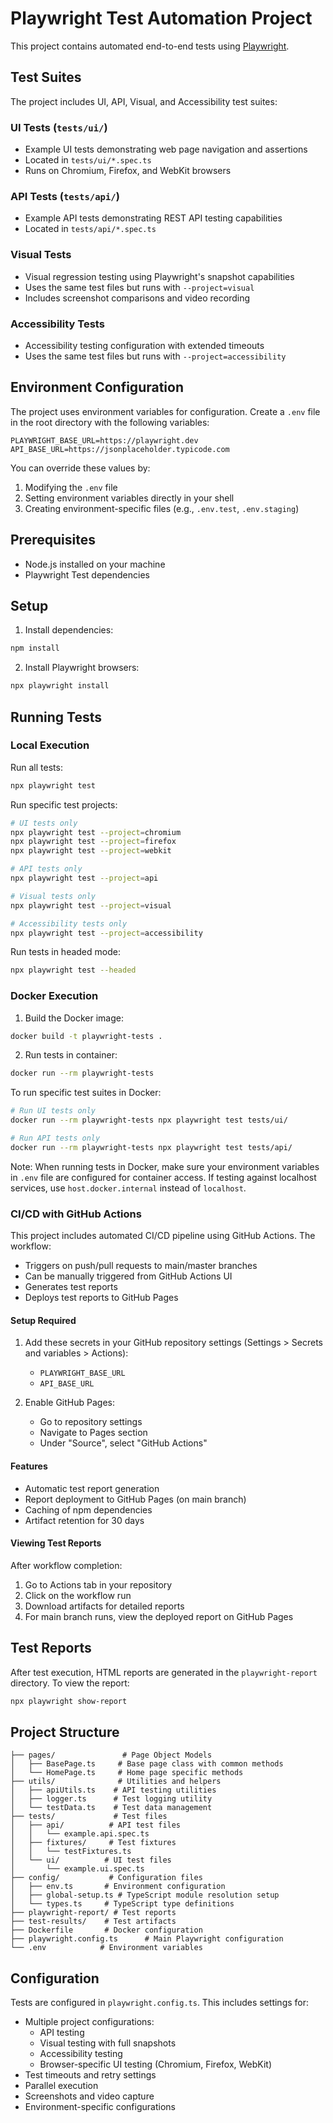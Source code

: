 # Playwright Test Automation Project

This project contains automated end-to-end tests using [Playwright](https://playwright.dev/).

## Test Suites

The project includes UI, API, Visual, and Accessibility test suites:

### UI Tests (`tests/ui/`)
- Example UI tests demonstrating web page navigation and assertions
- Located in `tests/ui/*.spec.ts`
- Runs on Chromium, Firefox, and WebKit browsers

### API Tests (`tests/api/`)
- Example API tests demonstrating REST API testing capabilities
- Located in `tests/api/*.spec.ts`

### Visual Tests
- Visual regression testing using Playwright's snapshot capabilities
- Uses the same test files but runs with `--project=visual`
- Includes screenshot comparisons and video recording

### Accessibility Tests
- Accessibility testing configuration with extended timeouts
- Uses the same test files but runs with `--project=accessibility`

## Environment Configuration

The project uses environment variables for configuration. Create a `.env` file in the root directory with the following variables:

```properties
PLAYWRIGHT_BASE_URL=https://playwright.dev
API_BASE_URL=https://jsonplaceholder.typicode.com
```

You can override these values by:
1. Modifying the `.env` file
2. Setting environment variables directly in your shell
3. Creating environment-specific files (e.g., `.env.test`, `.env.staging`)

## Prerequisites

- Node.js installed on your machine
- Playwright Test dependencies

## Setup

1. Install dependencies:
```bash
npm install
```

2. Install Playwright browsers:
```bash
npx playwright install
```

## Running Tests

### Local Execution

Run all tests:
```bash
npx playwright test
```

Run specific test projects:
```bash
# UI tests only
npx playwright test --project=chromium
npx playwright test --project=firefox
npx playwright test --project=webkit

# API tests only
npx playwright test --project=api

# Visual tests only
npx playwright test --project=visual

# Accessibility tests only
npx playwright test --project=accessibility
```

Run tests in headed mode:
```bash
npx playwright test --headed
```

### Docker Execution

1. Build the Docker image:
```bash
docker build -t playwright-tests .
```

2. Run tests in container:
```bash
docker run --rm playwright-tests
```

To run specific test suites in Docker:
```bash
# Run UI tests only
docker run --rm playwright-tests npx playwright test tests/ui/

# Run API tests only
docker run --rm playwright-tests npx playwright test tests/api/
```

Note: When running tests in Docker, make sure your environment variables in `.env` file are configured for container access. If testing against localhost services, use `host.docker.internal` instead of `localhost`.

### CI/CD with GitHub Actions

This project includes automated CI/CD pipeline using GitHub Actions. The workflow:
- Triggers on push/pull requests to main/master branches
- Can be manually triggered from GitHub Actions UI
- Generates test reports
- Deploys test reports to GitHub Pages

#### Setup Required
1. Add these secrets in your GitHub repository settings (Settings > Secrets and variables > Actions):
   - `PLAYWRIGHT_BASE_URL`
   - `API_BASE_URL`

2. Enable GitHub Pages:
   - Go to repository settings
   - Navigate to Pages section
   - Under "Source", select "GitHub Actions"

#### Features
- Automatic test report generation
- Report deployment to GitHub Pages (on main branch)
- Caching of npm dependencies
- Artifact retention for 30 days

#### Viewing Test Reports
After workflow completion:
1. Go to Actions tab in your repository
2. Click on the workflow run
3. Download artifacts for detailed reports
4. For main branch runs, view the deployed report on GitHub Pages

## Test Reports

After test execution, HTML reports are generated in the `playwright-report` directory. To view the report:
```bash
npx playwright show-report
```

## Project Structure

```
├── pages/               # Page Object Models
│   ├── BasePage.ts     # Base page class with common methods
│   └── HomePage.ts     # Home page specific methods
├── utils/              # Utilities and helpers
│   ├── apiUtils.ts    # API testing utilities
│   ├── logger.ts      # Test logging utility
│   └── testData.ts    # Test data management
├── tests/             # Test files
│   ├── api/          # API test files
│   │   └── example.api.spec.ts
│   ├── fixtures/     # Test fixtures
│   │   └── testFixtures.ts
│   └── ui/          # UI test files
│       └── example.ui.spec.ts
├── config/           # Configuration files
│   ├── env.ts       # Environment configuration
│   ├── global-setup.ts # TypeScript module resolution setup
│   └── types.ts     # TypeScript type definitions
├── playwright-report/ # Test reports
├── test-results/    # Test artifacts
├── Dockerfile       # Docker configuration
├── playwright.config.ts      # Main Playwright configuration
└── .env            # Environment variables
```

## Configuration

Tests are configured in `playwright.config.ts`. This includes settings for:
- Multiple project configurations:
  - API testing
  - Visual testing with full snapshots
  - Accessibility testing
  - Browser-specific UI testing (Chromium, Firefox, WebKit)
- Test timeouts and retry settings
- Parallel execution
- Screenshots and video capture
- Environment-specific configurations